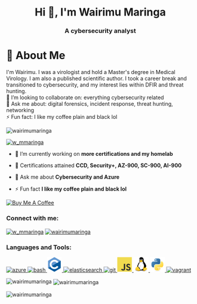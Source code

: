 <h1 align="center">Hi 👋, I'm Wairimu Maringa</h1>
<h3 align="center">A cybersecurity analyst</h3>

# 💫 About Me
I'm Wairimu. I was a virologist and hold a Master's degree in Medical Virology. I am also a published scientific author. I took a career break and transitioned to cybersecurity, and my interest lies within DFIR and threat hunting.
<br>👯 I’m looking to collaborate on: everything cybersecurity related<br>💬 Ask me about: digital forensics, incident response, threat hunting, networking<br>⚡ Fun fact: I like my coffee plain and black lol



<p align="left"> <img src="https://komarev.com/ghpvc/?username=wairimumaringa&label=Profile%20views&color=0e75b6&style=flat" alt="wairimumaringa" /> </p>

<p align="left"> <a href="https://twitter.com/w_mmaringa" target="blank"><img src="https://img.shields.io/twitter/follow/w_mmaringa?logo=twitter&style=for-the-badge" alt="w_mmaringa" /></a> </p>

- 🔭 I’m currently working on **more certifications and my homelab**

- 🌱 Certifications attained **CCD, Security+, AZ-900, SC-900, AI-900**

- 💬 Ask me about **Cybersecurity and Azure**

- ⚡ Fun fact **I like my coffee plain and black lol**


<a href="https://www.buymeacoffee.com/wairimumaringa" target="_blank"><img src="https://cdn.buymeacoffee.com/buttons/default-orange.png" alt="Buy Me A Coffee" height="41" width="174"></a>

<h3 align="left">Connect with me:</h3>
<p align="left">
<a href="https://twitter.com/w_mmaringa" target="blank"><img align="center" src="https://raw.githubusercontent.com/rahuldkjain/github-profile-readme-generator/master/src/images/icons/Social/twitter.svg" alt="w_mmaringa" height="30" width="40" /></a>
<a href="https://linkedin.com/in/wairimumaringa" target="blank"><img align="center" src="https://raw.githubusercontent.com/rahuldkjain/github-profile-readme-generator/master/src/images/icons/Social/linked-in-alt.svg" alt="wairimumaringa" height="30" width="40" /></a>
</p>

<h3 align="left">Languages and Tools:</h3>
<p align="left"> <a href="https://azure.microsoft.com/en-in/" target="_blank" rel="noreferrer"> <img src="https://www.vectorlogo.zone/logos/microsoft_azure/microsoft_azure-icon.svg" alt="azure" width="40" height="40"/> </a> <a href="https://www.gnu.org/software/bash/" target="_blank" rel="noreferrer"> <img src="https://www.vectorlogo.zone/logos/gnu_bash/gnu_bash-icon.svg" alt="bash" width="40" height="40"/> </a> <a href="https://www.cprogramming.com/" target="_blank" rel="noreferrer"> <img src="https://raw.githubusercontent.com/devicons/devicon/master/icons/c/c-original.svg" alt="c" width="40" height="40"/> </a> <a href="https://www.elastic.co" target="_blank" rel="noreferrer"> <img src="https://www.vectorlogo.zone/logos/elastic/elastic-icon.svg" alt="elasticsearch" width="40" height="40"/> </a> <a href="https://git-scm.com/" target="_blank" rel="noreferrer"> <img src="https://www.vectorlogo.zone/logos/git-scm/git-scm-icon.svg" alt="git" width="40" height="40"/> </a> <a href="https://developer.mozilla.org/en-US/docs/Web/JavaScript" target="_blank" rel="noreferrer"> <img src="https://raw.githubusercontent.com/devicons/devicon/master/icons/javascript/javascript-original.svg" alt="javascript" width="40" height="40"/> </a> <a href="https://www.linux.org/" target="_blank" rel="noreferrer"> <img src="https://raw.githubusercontent.com/devicons/devicon/master/icons/linux/linux-original.svg" alt="linux" width="40" height="40"/> </a> <a href="https://www.python.org" target="_blank" rel="noreferrer"> <img src="https://raw.githubusercontent.com/devicons/devicon/master/icons/python/python-original.svg" alt="python" width="40" height="40"/> </a> <a href="https://www.vagrantup.com/" target="_blank" rel="noreferrer"> <img src="https://www.vectorlogo.zone/logos/vagrantup/vagrantup-icon.svg" alt="vagrant" width="40" height="40"/> </a> </p>

<p><img align="left" src="https://github-readme-stats.vercel.app/api/top-langs?username=wairimumaringa&show_icons=true&locale=en&layout=compact" alt="wairimumaringa" /></p>

<p>&nbsp;<img align="center" src="https://github-readme-stats.vercel.app/api?username=wairimumaringa&show_icons=true&locale=en" alt="wairimumaringa" /></p>

<p><img align="center" src="https://github-readme-streak-stats.herokuapp.com/?user=wairimumaringa&" alt="wairimumaringa" /></p>


